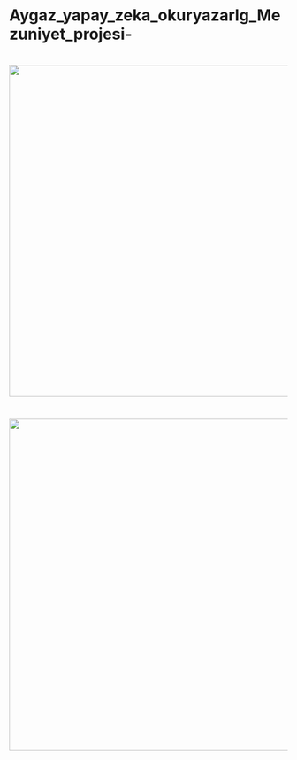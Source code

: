 # Aygaz_yapay_zeka_okuryazarlg_Mezuniyet_projesi-

<h1>  
  <img src="https://im.ezgif.com/tmp/ezgif-1-dc1f21958d.gif" width="600px"/>
</h1>
<h1>  
  <img src="https://im.ezgif.com/tmp/ezgif-1-4198f336cf.gif" width="600px"/>
</h1>
